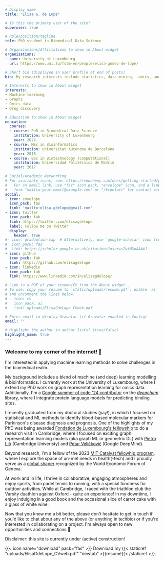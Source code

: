 ```yaml
---
# Display name
title: "Elisa G. de Lope"

# Is this the primary user of the site?
superuser: true

# Role/position/tagline
role: PhD student in Biomedical Data Science

# Organizations/Affiliations to show in About widget
organizations:
- name: University of Luxembourg
  url: https://www.uni.lu/fstm-en/people/elisa-gomez-de-lope/

# Short bio (displayed in user profile at end of posts)
bio: My research interests include statistics, data mining, -omics, and drug discovery.

# Interests to show in About widget
interests:
- Machine learning
- Graphs
- Omics data
- Drug discovery

# Education to show in About widget
education:
  courses:
  - course: PhD in Biomedical Data Science
    institution: University of Luxembourg
    year: 2024
  - course: MSc in Bioinformatics
    institution: Universitat Autonoma de Barcelona
    year: 2018
  - course: BSc in Biotechnology (computational)
    institution: Universidad Politécnica de Madrid
    year: 2017

# Social/Academic Networking
# For available icons, see: https://wowchemy.com/docs/getting-started/page-builder/#icons
#   For an email link, use "fas" icon pack, "envelope" icon, and a link in the
#   form "mailto:your-email@example.com" or "/#contact" for contact widget.
social:
- icon: envelope
  icon_pack: fas
  link: 'mailto:elisa.gdelope@gmail.com'
- icon: twitter
  icon_pack: fab
  link: https://twitter.com/elisagdelope
  label: Follow me on Twitter
  display:
    header: true
#- icon: graduation-cap  # Alternatively, use `google-scholar` icon from `ai` icon pack
#  icon_pack: fas
#  link: https://scholar.google.co.uk/citations?user=sIwtMXoAAAAJ
- icon: github
  icon_pack: fab
  link: https://github.com/elisagdelope
- icon: linkedin
  icon_pack: fab
  link: https://www.linkedin.com/in/elisagdelope/

# Link to a PDF of your resume/CV from the About widget.
# To use: copy your resume to `static/uploads/resume.pdf`, enable `ai` icons in `params.toml`,
# and uncomment the lines below.
# - icon: cv
#   icon_pack: ai
#   link: uploads/ElisaGdeLope_CVweb.pdf

# Enter email to display Gravatar (if Gravatar enabled in Config)
email: ""

# Highlight the author in author lists? (true/false)
highlight_name: true
---
```


### Welcome to my corner of the internet! 👋
I'm interested in applying machine learning methods to solve challenges in the biomedical realm.

My background includes a blend of machine (and deep) learning modelling & bioinformatics. I currently work at the University of Luxembourg, where I extend my PhD work on graph representation learning for omics data. Additionally, I'm a [Google summer of code '24 contributor](https://summerofcode.withgoogle.com/programs/2024/projects/554MrMl8) on the [*deepchem*](https://deepchem.readthedocs.io/en/latest/) library, where I integrate protein language models for predicting binding sites.

I recently graduated from my doctoral studies (yay!), in which I focused on statistical and ML methods to identify blood-based molecular markers for Parkinson's disease diagnosis and prognosis. One of the highlights of my PhD was being awarded [Fondation de Luxembourg's fellowship](https://www.uni.lu/fstm-fr/news/2022-pelican-grant-five-doctoral-students-awarded/) to do a research visit in Cambridge, where I focused on exciting graph representation learning models (aka graph ML or geometric DL) with [Pietro Liò](https://www.cl.cam.ac.uk/~pl219/) (Cambridge Univeristy) and  [Petar Veličković](https://www.linkedin.com/in/petarvelickovic/?originalSubdomain=uk) (Google DeepMind).

Beyond research, I'm a fellow of the 2023 [MIT Catalyst fellowhip program](https://catalyst.mit.edu/), where I explore the space of un-met needs in health(-tech) and I proudly serve as a [global shaper](https://www.globalshapers.org/) recognized by the World Economic Forum of Geneva. 

At work and in life, I thrive in collaborative, engaging atmospheres and enjoy sports, from padel tennis to running, with a special fondness for outdoor activities. While at Cambridge, I raced with the triathlon club the Varsity duathlon against Oxford - quite an experience! In my downtime, I enjoy indulging in a good book and the occasional slice of carrot cake with a glass of white wine.

Now that you know me a bit better, please don't hesitate to get in touch if you'd like to chat about any of the above (or anything in techbio) or if you're interested in collaborating on a project. I'm always open to new opportunities and connections 🤗 

Disclaimer: this site is currently under (active) construction!


{{< icon name="download" pack="fas" >}} Download my {{< staticref "uploads/ElisaGdeLope_CVweb.pdf" "newtab" >}}resumé{{< /staticref >}}.
